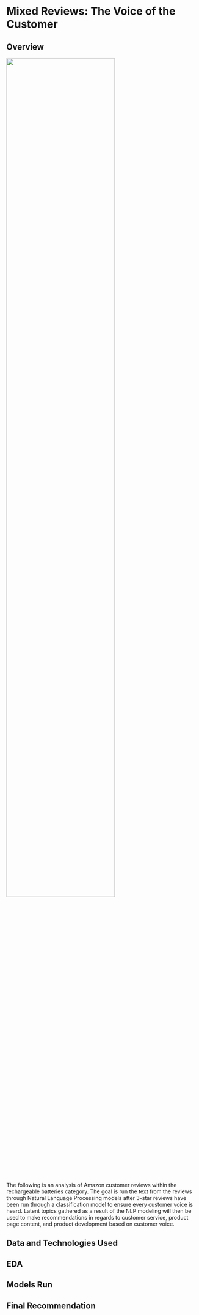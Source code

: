 # Mixed Reviews: The Voice of the Customer

## Overview
<div text-align='center'>
  <img src='https://github.com/ryankirkland/review-content-analysis/blob/master/img/Amazon-Logo.png' width=75% align='center'>
</div>

The following is an analysis of Amazon customer reviews within the rechargeable batteries category. The goal is run the text from the reviews through Natural Language Processing models after 3-star reviews have been run through a classification model to ensure every customer voice is heard. Latent topics gathered as a result of the NLP modeling will then be used to make recommendations in regards to customer service, product page content, and product development based on customer voice.

## Data and Technologies Used



## EDA

## Models Run

## Final Recommendation
